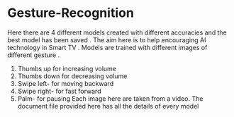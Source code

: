 # Gesture-Recognition
Here there are 4 different models created with different accuracies and the best model has been saved . The aim here is to help encouraging AI technology in Smart TV . Models are trained with different images of different gesture . 
1. Thumbs up for increasing volume
2. Thumbs down for decreasing volume
3. Swipe left- for moving backward 
4. Swipe right- for fast forward
5. Palm- for pausing
Each image here are taken from a video. The document file provided here has all the details of every model

